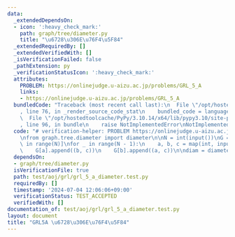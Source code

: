 ```yaml
---
data:
  _extendedDependsOn:
  - icon: ':heavy_check_mark:'
    path: graph/tree/diameter.py
    title: "\u6728\u306E\u76F4\u5F84"
  _extendedRequiredBy: []
  _extendedVerifiedWith: []
  _isVerificationFailed: false
  _pathExtension: py
  _verificationStatusIcon: ':heavy_check_mark:'
  attributes:
    PROBLEM: https://onlinejudge.u-aizu.ac.jp/problems/GRL_5_A
    links:
    - https://onlinejudge.u-aizu.ac.jp/problems/GRL_5_A
  bundledCode: "Traceback (most recent call last):\n  File \"/opt/hostedtoolcache/PyPy/3.10.14/x64/lib/pypy3.10/site-packages/onlinejudge_verify/documentation/build.py\"\
    , line 76, in _render_source_code_stat\n    bundled_code = language.bundle(\n\
    \  File \"/opt/hostedtoolcache/PyPy/3.10.14/x64/lib/pypy3.10/site-packages/onlinejudge_verify/languages/python.py\"\
    , line 96, in bundle\n    raise NotImplementedError\nNotImplementedError\n"
  code: "# verification-helper: PROBLEM https://onlinejudge.u-aizu.ac.jp/problems/GRL_5_A\n\
    \nfrom graph.tree.diameter import diameter\n\nN = int(input())\nG = [[] for _\
    \ in range(N)]\nfor _ in range(N - 1):\n    a, b, c = map(int, input().split())\n\
    \    G[a].append((b, c))\n    G[b].append((a, c))\n\ndiam = diameter(N, G)\nprint(diam)\n"
  dependsOn:
  - graph/tree/diameter.py
  isVerificationFile: true
  path: test/aoj/grl/grl_5_a_diameter.test.py
  requiredBy: []
  timestamp: '2024-07-04 12:06:06+09:00'
  verificationStatus: TEST_ACCEPTED
  verifiedWith: []
documentation_of: test/aoj/grl/grl_5_a_diameter.test.py
layout: document
title: "GRL5A \u6728\u306E\u76F4\u5F84"
---
```


